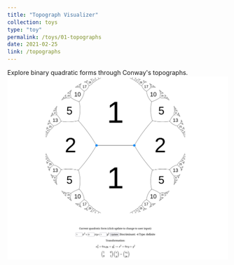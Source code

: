 ```yaml
---
title: "Topograph Visualizer"
collection: toys
type: "toy"
permalink: /toys/01-topographs
date: 2021-02-25
link: /topographs
---
```


Explore binary quadratic forms through Conway's topographs.
![image](/images/topographs.png)

